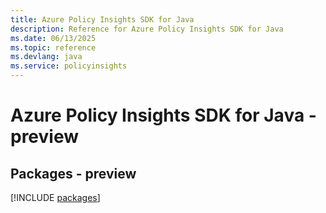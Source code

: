 ```yaml
---
title: Azure Policy Insights SDK for Java
description: Reference for Azure Policy Insights SDK for Java
ms.date: 06/13/2025
ms.topic: reference
ms.devlang: java
ms.service: policyinsights
---
```

# Azure Policy Insights SDK for Java - preview
## Packages - preview
[!INCLUDE [packages](policy-insights-index.md)]